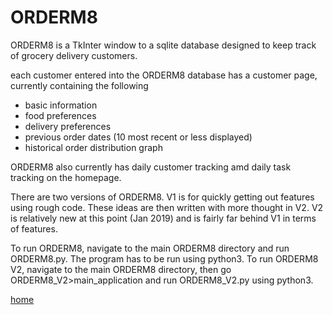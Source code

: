# ORDERM8

ORDERM8 is a TkInter window to a sqlite database designed to keep track of grocery delivery customers. 

each customer entered into the ORDERM8 database has a customer page, currently containing the following
- basic information
- food preferences
- delivery preferences
- previous order dates (10 most recent or less displayed)
- historical order distribution graph

ORDERM8 also currently has daily customer tracking amd daily task tracking on the homepage. 

There are two versions of ORDERM8. V1 is for quickly getting out features using rough code. These ideas are then written with more thought in V2. V2 is relatively new at this point (Jan 2019) and is fairly far behind V1 in terms of features.

To run ORDERM8, navigate to the main ORDERM8 directory and run ORDERM8.py. The program has to be run using python3.
To run ORDERM8 V2, navigate to the main ORDERM8 directory, then go ORDERM8_V2>main_application and run ORDERM8_V2.py using python3.

[home](http://StavromularBeta.github.io)
